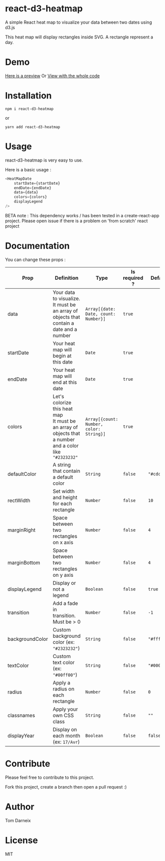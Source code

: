 # react-d3-heatmap

A simple React heat map to visualize your data between two dates using d3.js

This heat map will display rectangles inside SVG. A rectangle represent a day.

# Demo

[Here is a preview](https://codesandbox.io/s/wnk771y0m7?view=preview)
Or
[View with the whole code](https://codesandbox.io/s/wnk771y0m7)

# Installation

    npm i react-d3-heatmap

or

    yarn add react-d3-heatmap

# Usage

react-d3-heatmap is very easy to use. 

Here is a basic usage :
```javascript
<HeatMapDate
    startDate={startDate}
    endDate={endDate}
    data={data}
    colors={colors}
    displayLegend
/>
```

BETA note : This dependency works / has been tested in a create-react-app project. Please open issue if there is a problem on 'from scratch' react project

# Documentation

You can change these props :

| Prop | Definition | Type | Is required ? | Default |
|------|-------------|------|---------------|---------|
|data|Your data to visualize. <br /> It must be an array of objects that contain a date and a number|`Array[{date: Date, count: Number}]`|`true`|
|startDate|Your heat map will begin at this date| `Date`|`true`|
|endDate|Your heat map will end at this date|`Date`|`true`|
|colors|Let's colorize this heat map <br /> It must be an array of objects that a number and a color like `"#2323232"`|`Array[{count: Number, color: String}]`|`true`|
|defaultColor|A string that contain a default color|`String`|`false`|`"#cdcdcd"`
|rectWidth|Set width and height for each rectangle|`Number`|`false`|`10`
|marginRight|Space between two rectangles on x axis|`Number`|`false`|`4`
|marginBottom|Space between two rectangles on y axis|`Number`|`false`|`4`
|displayLegend|Display or not a legend|`Boolean`|`false`|`true`
|transition|Add a fade in transition. Must be > 0 | `Number`|`false`|`-1`
|backgroundColor|Custom background color (ex: `"#2323232"`)|`String`|`false`|`"#fff"`
|textColor|Custom text color (ex: `"#00ff00"`)|`String`|`false`|`"#000"`
|radius|Apply a radius on each rectangle|`Number`|`false`|`0`
|classnames|Apply your own CSS class|`String`|`false`|`""`
|displayYear|Display on each month (ex: `17/Avr`)|`Boolean`|`false`|`false`

# Contribute

Please feel free to contribute to this project.

Fork this project, create a branch then open a pull request :)

# Author

Tom Darneix
# License

MIT
